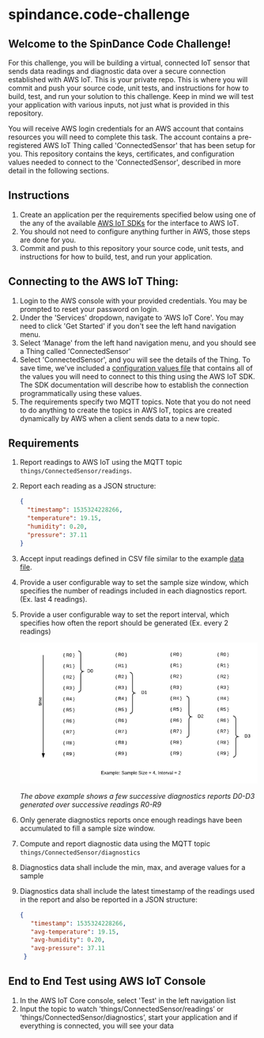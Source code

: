 # spindance.code-challenge
## Welcome to the SpinDance Code Challenge!

For this challenge, you will be building a virtual, connected IoT sensor that sends data readings and diagnostic data
 over a secure connection established with AWS IoT. This is your private repo. This is where you will commit and push
 your source code, unit tests, and instructions for how to build, test, and run your solution to this challenge. Keep
 in mind we will test your application with various inputs, not just what is provided in this repository. 

You will receive AWS login credentials for an AWS account that contains resources you will need to complete this task. 
The account contains a pre-registered AWS IoT Thing called 'ConnectedSensor' that has been setup for you. This repository
contains the keys, certificates, and configuration values needed to connect to the 'ConnectedSensor', described in more 
detail in the following sections. 
  

## Instructions
1. Create an application per the requirements specified below using one of the any of the available [AWS IoT SDKs](https://docs.aws.amazon.com/iot/latest/developerguide/iot-sdks.html) for the interface to AWS IoT.
1. You should not need to configure anything further in AWS, those steps are done for you.
1. Commit and push to this repository your source code, unit tests, and instructions for how to build, test, and run your application.

## Connecting to the AWS IoT Thing:
1. Login to the AWS console with your provided credentials. You may be prompted to reset your password on login.
1. Under the 'Services' dropdown, navigate to ‘AWS IoT Core'. You may need to click 'Get Started' if you don't see the left hand navigation menu.
1. Select ‘Manage' from the left hand navigation menu, and you should see a Thing called 'ConnectedSensor'
1. Select 'ConnectedSensor', and you will see the details of the Thing. To save time, we've included a [configuration values file](configuration-values.md)
that contains all of the values you will need to connect to this thing using the AWS IoT SDK. The SDK documentation will describe how to establish the connection programmatically using these values.
1. The requirements specify two MQTT topics. Note that you do not need to do anything to create the topics in AWS IoT, topics are created dynamically by AWS when a client sends data to a new topic.
 

## Requirements

1. Report readings to AWS IoT using the MQTT topic `things/ConnectedSensor/readings`. 
1. Report each reading as a JSON structure:
    ```json
    {
      "timestamp": 1535324228266,
      "temperature": 19.15,
      "humidity": 0.20,
      "pressure": 37.11
    }
    ```
1. Accept input readings defined in CSV file similar to the example [data file](data/readings.csv).
1. Provide a user configurable way to set the sample size window, which specifies the number of readings included in each diagnostics report. (Ex. last 4 readings).
1. Provide a user configurable way to set the report interval, which specifies how often the report should be generated (Ex. every 2 readings)

    ![example](sliding-window-example.png)

    *The above example shows a few successive diagnostics reports D0-D3 generated over successive readings R0-R9*  

1. Only generate diagnostics reports once enough readings have been accumulated to fill a sample size window.
1. Compute and report diagnostic data using the MQTT topic `things/ConnectedSensor/diagnostics`
1. Diagnostics data shall include the min, max, and average values for a sample
1. Diagnostics data shall include the latest timestamp of the readings used in the report and also be reported in a JSON structure:
   ```json
   {
      "timestamp": 1535324228266,
      "avg-temperature": 19.15,
      "avg-humidity": 0.20,
      "avg-pressure": 37.11
    }
   ```

## End to End Test using AWS IoT Console
1. In the AWS IoT Core console, select 'Test' in the left navigation list
1. Input the topic to watch 'things/ConnectedSensor/readings’ or 'things/ConnectedSensor/diagnostics’, start your application and if everything is connected, you will see your data
